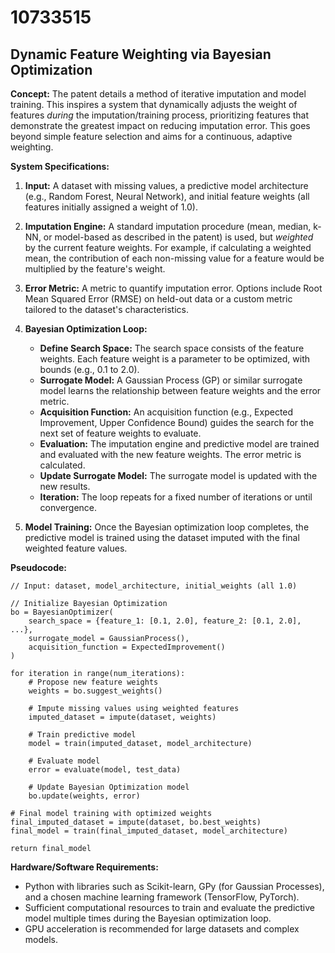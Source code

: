 # 10733515

## Dynamic Feature Weighting via Bayesian Optimization

**Concept:** The patent details a method of iterative imputation and model training. This inspires a system that dynamically adjusts the weight of features *during* the imputation/training process, prioritizing features that demonstrate the greatest impact on reducing imputation error. This goes beyond simple feature selection and aims for a continuous, adaptive weighting.

**System Specifications:**

1.  **Input:** A dataset with missing values, a predictive model architecture (e.g., Random Forest, Neural Network), and initial feature weights (all features initially assigned a weight of 1.0).
2.  **Imputation Engine:** A standard imputation procedure (mean, median, k-NN, or model-based as described in the patent) is used, but *weighted* by the current feature weights.  For example, if calculating a weighted mean, the contribution of each non-missing value for a feature would be multiplied by the feature's weight.
3.  **Error Metric:**  A metric to quantify imputation error. Options include Root Mean Squared Error (RMSE) on held-out data or a custom metric tailored to the dataset's characteristics.
4.  **Bayesian Optimization Loop:**
    *   **Define Search Space:** The search space consists of the feature weights. Each feature weight is a parameter to be optimized, with bounds (e.g., 0.1 to 2.0).
    *   **Surrogate Model:**  A Gaussian Process (GP) or similar surrogate model learns the relationship between feature weights and the error metric.
    *   **Acquisition Function:**  An acquisition function (e.g., Expected Improvement, Upper Confidence Bound) guides the search for the next set of feature weights to evaluate.
    *   **Evaluation:**  The imputation engine and predictive model are trained and evaluated with the new feature weights. The error metric is calculated.
    *   **Update Surrogate Model:** The surrogate model is updated with the new results.
    *   **Iteration:** The loop repeats for a fixed number of iterations or until convergence.

5.  **Model Training:** Once the Bayesian optimization loop completes, the predictive model is trained using the dataset imputed with the final weighted feature values.

**Pseudocode:**

```
// Input: dataset, model_architecture, initial_weights (all 1.0)

// Initialize Bayesian Optimization
bo = BayesianOptimizer(
    search_space = {feature_1: [0.1, 2.0], feature_2: [0.1, 2.0], ...},
    surrogate_model = GaussianProcess(),
    acquisition_function = ExpectedImprovement()
)

for iteration in range(num_iterations):
    # Propose new feature weights
    weights = bo.suggest_weights()

    # Impute missing values using weighted features
    imputed_dataset = impute(dataset, weights)

    # Train predictive model
    model = train(imputed_dataset, model_architecture)

    # Evaluate model
    error = evaluate(model, test_data)

    # Update Bayesian Optimization model
    bo.update(weights, error)

# Final model training with optimized weights
final_imputed_dataset = impute(dataset, bo.best_weights)
final_model = train(final_imputed_dataset, model_architecture)

return final_model
```

**Hardware/Software Requirements:**

*   Python with libraries such as Scikit-learn, GPy (for Gaussian Processes), and a chosen machine learning framework (TensorFlow, PyTorch).
*   Sufficient computational resources to train and evaluate the predictive model multiple times during the Bayesian optimization loop.
*   GPU acceleration is recommended for large datasets and complex models.
